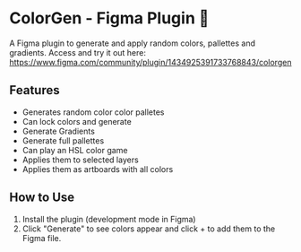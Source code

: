 # ColorGen - Figma Plugin 🎨
A Figma plugin to generate and apply random colors, pallettes and gradients. Access and try it out here: https://www.figma.com/community/plugin/1434925391733768843/colorgen

## Features
- Generates random color color palletes
- Can lock colors and generate
- Generate Gradients
- Generate full pallettes
- Can play an HSL color game
- Applies them to selected layers
- Applies them as artboards with all colors

## How to Use
1. Install the plugin (development mode in Figma)
2. Click "Generate" to see colors appear and click + to add them to the Figma file.
